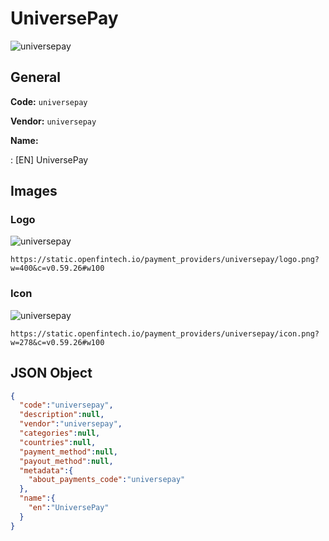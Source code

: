 
# UniversePay 
![universepay](https://static.openfintech.io/payment_providers/universepay/logo.png?w=400&c=v0.59.26#w100)  

## General 
 
**Code:** `universepay` 
 
**Vendor:** `universepay` 
 
**Name:** 
 
:	[EN] UniversePay 
 

## Images 

### Logo 
 
![universepay](https://static.openfintech.io/payment_providers/universepay/logo.png?w=400&c=v0.59.26#w100)  

```
https://static.openfintech.io/payment_providers/universepay/logo.png?w=400&c=v0.59.26#w100
```  

### Icon 
 
![universepay](https://static.openfintech.io/payment_providers/universepay/icon.png?w=278&c=v0.59.26#w100)  

```
https://static.openfintech.io/payment_providers/universepay/icon.png?w=278&c=v0.59.26#w100
```  

## JSON Object 

```json
{
  "code":"universepay",
  "description":null,
  "vendor":"universepay",
  "categories":null,
  "countries":null,
  "payment_method":null,
  "payout_method":null,
  "metadata":{
    "about_payments_code":"universepay"
  },
  "name":{
    "en":"UniversePay"
  }
}
```  
